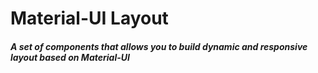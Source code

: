 # Material-UI Layout

##### A set of components that allows you to build dynamic and responsive layout based on Material-UI

 